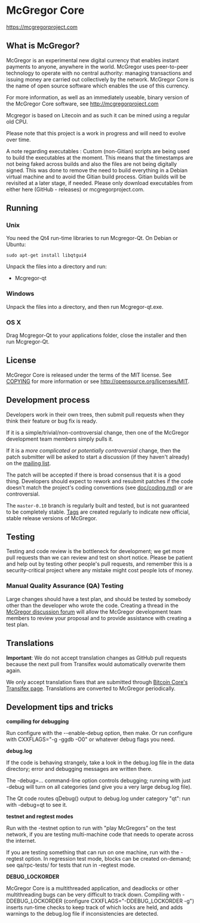 McGregor Core
=====================================

https://mcgregorproject.com

What is McGregor?
----------------

McGregor is an experimental new digital currency that enables instant payments to
anyone, anywhere in the world. McGregor uses peer-to-peer technology to operate
with no central authority: managing transactions and issuing money are carried
out collectively by the network. McGregor Core is the name of open source
software which enables the use of this currency.

For more information, as well as an immediately useable, binary version of
the McGregor Core software, see http://mcgregorproject.com


Mcgregor is based on Litecoin and as such it can be mined using a regular old CPU.

Please note that this project is a work in progress and will need to evolve over time.

A note regarding executables :
Custom (non-Gitian) scripts are being used to build the executables at the moment.
This means that the timestamps are not being faked across builds and also the files are not being digitally signed.
This was done to remove the need to build everything in a Debian virtual machine and to avoid the Gitian build process. Gitian builds will be revisited at a later stage, if needed.
Please only download executables from either here (GitHub  - releases) or mcgregorproject.com.


Running
-------

### Unix

You need the Qt4 run-time libraries to run Mcgregor-Qt. On Debian or Ubuntu:

	sudo apt-get install libqtgui4

Unpack the files into a directory and run:

- Mcgregor-qt


### Windows

Unpack the files into a directory, and then run Mcgregor-qt.exe.

### OS X

Drag Mcgregor-Qt to your applications folder, close the installer and then run Mcgregor-Qt.

License
-------

McGregor Core is released under the terms of the MIT license. See [COPYING](COPYING) for more
information or see http://opensource.org/licenses/MIT.

Development process
-------------------

Developers work in their own trees, then submit pull requests when they think
their feature or bug fix is ready.

If it is a simple/trivial/non-controversial change, then one of the McGregor
development team members simply pulls it.

If it is a *more complicated or potentially controversial* change, then the patch
submitter will be asked to start a discussion (if they haven't already) on the
[mailing list](******).

The patch will be accepted if there is broad consensus that it is a good thing.
Developers should expect to rework and resubmit patches if the code doesn't
match the project's coding conventions (see [doc/coding.md](doc/coding.md)) or are
controversial.

The `master-0.10` branch is regularly built and tested, but is not guaranteed to be
completely stable. [Tags](https://github.com/crypticmac/McGregor/tags) are created
regularly to indicate new official, stable release versions of McGregor.

Testing
-------

Testing and code review is the bottleneck for development; we get more pull
requests than we can review and test on short notice. Please be patient and help out by testing
other people's pull requests, and remember this is a security-critical project where any mistake might cost people
lots of money.

### Manual Quality Assurance (QA) Testing

Large changes should have a test plan, and should be tested by somebody other
than the developer who wrote the code.
Creating a thread in the [McGregor discussion forum](*****) will allow the McGregor
development team members to review your proposal and to provide assistance with creating a test plan. 


Translations
------------

**Important**: We do not accept translation changes as GitHub pull requests because the next
pull from Transifex would automatically overwrite them again.

We only accept translation fixes that are submitted through [Bitcoin Core's Transifex page](https://www.transifex.com/projects/p/bitcoin/).
Translations are converted to McGregor periodically.

Development tips and tricks
---------------------------

**compiling for debugging**

Run configure with the --enable-debug option, then make. Or run configure with
CXXFLAGS="-g -ggdb -O0" or whatever debug flags you need.

**debug.log**

If the code is behaving strangely, take a look in the debug.log file in the data directory;
error and debugging messages are written there.

The -debug=... command-line option controls debugging; running with just -debug will turn
on all categories (and give you a very large debug.log file).

The Qt code routes qDebug() output to debug.log under category "qt": run with -debug=qt
to see it.

**testnet and regtest modes**

Run with the -testnet option to run with "play McGregors" on the test network, if you
are testing multi-machine code that needs to operate across the internet.

If you are testing something that can run on one machine, run with the -regtest option.
In regression test mode, blocks can be created on-demand; see qa/rpc-tests/ for tests
that run in -regtest mode.

**DEBUG_LOCKORDER**

McGregor Core is a multithreaded application, and deadlocks or other multithreading bugs
can be very difficult to track down. Compiling with -DDEBUG_LOCKORDER (configure
CXXFLAGS="-DDEBUG_LOCKORDER -g") inserts run-time checks to keep track of which locks
are held, and adds warnings to the debug.log file if inconsistencies are detected.
